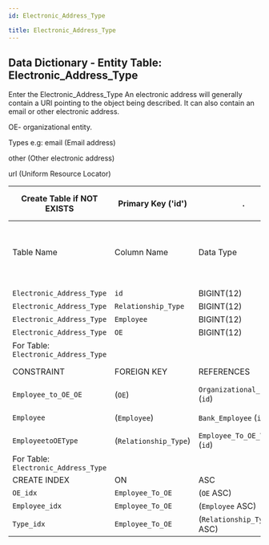 ```yaml
---
id: Electronic_Address_Type

title: Electronic_Address_Type
---
```


## Data Dictionary - Entity Table: Electronic_Address_Type

Enter the Electronic_Address_Type
An electronic address will generally contain a URI pointing to the object being described.
It can also contain an email or other electronic address.

OE- organizational entity.

Types e.g: email (Email address)

other (Other electronic address)

url (Uniform Resource Locator)

| Create Table if NOT EXISTS| Primary Key ('id')|.|ENGINE = InnoDB|.|
|---|---|---|---|---|
|Table Name |Column Name|Data Type|PK Primary Key, NN-Not Null, Null|.|
||
|`Electronic_Address_Type`|`id`|BIGINT(12)|PK, NN|.|
|`Electronic_Address_Type`|`Relationship_Type`|BIGINT(12)|NULL|.|
|`Electronic_Address_Type`|`Employee`|BIGINT(12)|NULL|.|
|`Electronic_Address_Type`|`OE`|BIGINT(12)|NULL|.|
|For Table:` Electronic_Address_Type`|
|CONSTRAINT|FOREIGN KEY|REFERENCES|ON DELETE|ON UPDATE|
|`Employee_to_OE_OE`|(`OE`)|`Organizational_Entitiy` (`id`)| NO ACTION|NO ACTION|
| `Employee`| (`Employee`)|`Bank_Employee` (`id`)| NO ACTION|NO ACTION|
| `EmployeetoOEType`|(`Relationship_Type`)|`Employee_To_OE_Type` (`id`)| NO ACTION|NO ACTION|
|For Table:` Electronic_Address_Type`|
|CREATE INDEX|ON|ASC|VISABLE|.|
|`OE_idx`|`Employee_To_OE`|(`OE` ASC)|VISIBLE|.|
|`Employee_idx`|`Employee_To_OE`|(`Employee` ASC)| VISIBLE|.|
|`Type_idx`|`Employee_To_OE`|(`Relationship_Type` ASC)|VISIBLE|.|
